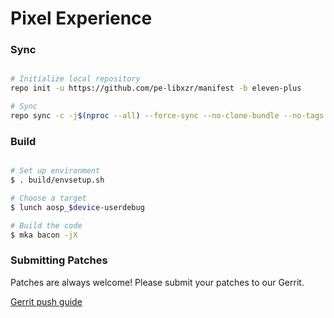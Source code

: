 # Pixel Experience #

### Sync ###

```bash

# Initialize local repository
repo init -u https://github.com/pe-libxzr/manifest -b eleven-plus

# Sync
repo sync -c -j$(nproc --all) --force-sync --no-clone-bundle --no-tags
```

### Build ###

```bash

# Set up environment
$ . build/envsetup.sh

# Choose a target
$ lunch aosp_$device-userdebug

# Build the code
$ mka bacon -jX
```

### Submitting Patches ###

Patches are always welcome! Please submit your patches to our Gerrit.

[Gerrit push guide](https://wiki.pixelexperience.org/help/submit-patch/)
